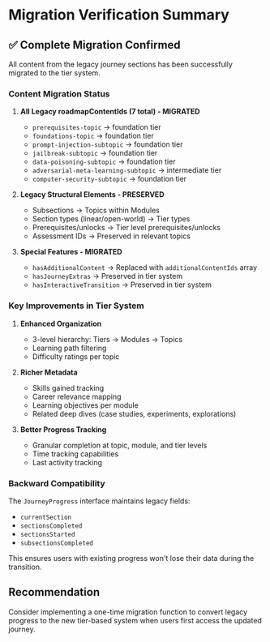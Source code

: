 # Migration Verification Summary

## ✅ Complete Migration Confirmed

All content from the legacy journey sections has been successfully migrated to the tier system.

### Content Migration Status

1. **All Legacy roadmapContentIds (7 total) - MIGRATED**
   - `prerequisites-topic` → foundation tier
   - `foundations-topic` → foundation tier  
   - `prompt-injection-subtopic` → foundation tier
   - `jailbreak-subtopic` → foundation tier
   - `data-poisoning-subtopic` → foundation tier
   - `adversarial-meta-learning-subtopic` → intermediate tier
   - `computer-security-subtopic` → foundation tier

2. **Legacy Structural Elements - PRESERVED**
   - Subsections → Topics within Modules
   - Section types (linear/open-world) → Tier types
   - Prerequisites/unlocks → Tier level prerequisites/unlocks
   - Assessment IDs → Preserved in relevant topics

3. **Special Features - MIGRATED**
   - `hasAdditionalContent` → Replaced with `additionalContentIds` array
   - `hasJourneyExtras` → Preserved in tier system
   - `hasInteractiveTransition` → Preserved in tier system

### Key Improvements in Tier System

1. **Enhanced Organization**
   - 3-level hierarchy: Tiers → Modules → Topics
   - Learning path filtering
   - Difficulty ratings per topic

2. **Richer Metadata**
   - Skills gained tracking
   - Career relevance mapping
   - Learning objectives per module
   - Related deep dives (case studies, experiments, explorations)

3. **Better Progress Tracking**
   - Granular completion at topic, module, and tier levels
   - Time tracking capabilities
   - Last activity tracking

### Backward Compatibility

The `JourneyProgress` interface maintains legacy fields:
- `currentSection`
- `sectionsCompleted`
- `sectionsStarted`
- `subsectionsCompleted`

This ensures users with existing progress won't lose their data during the transition.

## Recommendation

Consider implementing a one-time migration function to convert legacy progress to the new tier-based system when users first access the updated journey.